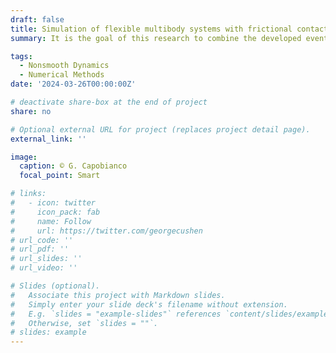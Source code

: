 ```yaml
---
draft: false
title: Simulation of flexible multibody systems with frictional contact
summary: It is the goal of this research to combine the developed event-capturing schemes and beam discretizations with esablished methods from computational multibody dynamics. These effort results in our actively developed a research code that can be used for engineering applications and for educational purposes.

tags:
  - Nonsmooth Dynamics
  - Numerical Methods
date: '2024-03-26T00:00:00Z'

# deactivate share-box at the end of project
share: no

# Optional external URL for project (replaces project detail page).
external_link: ''

image:
  caption: © G. Capobianco
  focal_point: Smart

# links:
#   - icon: twitter
#     icon_pack: fab
#     name: Follow
#     url: https://twitter.com/georgecushen
# url_code: ''
# url_pdf: ''
# url_slides: ''
# url_video: ''

# Slides (optional).
#   Associate this project with Markdown slides.
#   Simply enter your slide deck's filename without extension.
#   E.g. `slides = "example-slides"` references `content/slides/example-slides.md`.
#   Otherwise, set `slides = ""`.
# slides: example
---
```

